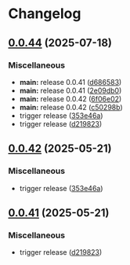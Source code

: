 # Changelog

## [0.0.44](https://github.com/Coalfire-CF/terraform-aws-account-setup/compare/v0.0.43...v0.0.44) (2025-07-18)


### Miscellaneous

* **main:** release 0.0.41 ([d686583](https://github.com/Coalfire-CF/terraform-aws-account-setup/commit/d68658361d9a577f4e576243ec1a0130acc81b10))
* **main:** release 0.0.41 ([2e09db0](https://github.com/Coalfire-CF/terraform-aws-account-setup/commit/2e09db010955854aeb55d433d0d7bae78004e2ac))
* **main:** release 0.0.42 ([6f06e02](https://github.com/Coalfire-CF/terraform-aws-account-setup/commit/6f06e02e285b008eefa5bf5d03935e01ff061778))
* **main:** release 0.0.42 ([c50298b](https://github.com/Coalfire-CF/terraform-aws-account-setup/commit/c50298b0a5db0824bb9c7f166a0f2e32b5763484))
* trigger release ([353e46a](https://github.com/Coalfire-CF/terraform-aws-account-setup/commit/353e46acfd08050d96e5231bf9fa8b3f0bb8f189))
* trigger release ([d219823](https://github.com/Coalfire-CF/terraform-aws-account-setup/commit/d21982363080516f37a6adfc71b20bb73d049c4e))

## [0.0.42](https://github.com/Coalfire-CF/terraform-aws-account-setup/compare/v0.0.41...v0.0.42) (2025-05-21)


### Miscellaneous

* trigger release ([353e46a](https://github.com/Coalfire-CF/terraform-aws-account-setup/commit/353e46acfd08050d96e5231bf9fa8b3f0bb8f189))

## [0.0.41](https://github.com/Coalfire-CF/terraform-aws-account-setup/compare/v0.0.40...v0.0.41) (2025-05-21)


### Miscellaneous

* trigger release ([d219823](https://github.com/Coalfire-CF/terraform-aws-account-setup/commit/d21982363080516f37a6adfc71b20bb73d049c4e))

